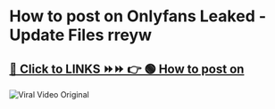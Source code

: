 
 # How to post on Onlyfans Leaked - Update Files rreyw

## <h2><a href="https://clipsfans.com/How_to_post_on&ref=git">🔗 Click to LINKS ⏩⏩ 👉 🟢 How to post on </a></h2>

<a href="https://clipsfans.com/How_to_post_on&ref=git" rel="nofollow" data-target="animated-image.originalLink"><img src="https://i.ibb.co.com/xMMVF88/686577567.gif" alt="Viral Video Original" style="max-width: 100%; display: inline-block;" data-target="animated-image.originalImage"></a>

